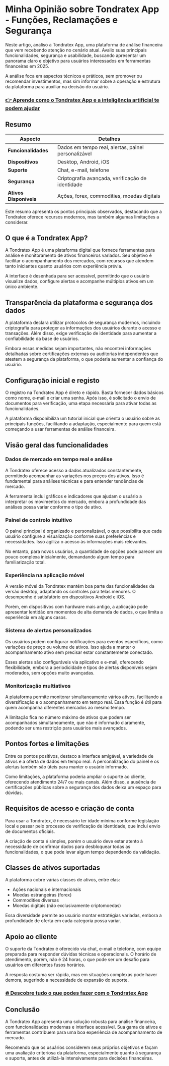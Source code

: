 # Minha Opinião sobre Tondratex App  - Funções, Reclamações e Segurança
   
Neste artigo, analiso a Tondratex App, uma plataforma de análise financeira que vem recebendo atenção no cenário atual. Avalio suas principais funcionalidades, segurança e usabilidade, buscando apresentar um panorama claro e objetivo para usuários interessados em ferramentas financeiras em 2025.

A análise foca em aspectos técnicos e práticos, sem promover ou recomendar investimentos, mas sim informar sobre a operação e estrutura da plataforma para auxiliar na decisão do usuário.

### [👉 Aprende como o Tondratex App e a inteligência artificial te podem ajudar](https://tinyurl.com/29d6zy2u)
## Resumo  

| Aspecto                | Detalhes                                      |
|-----------------------|----------------------------------------------|
| **Funcionalidades**    | Dados em tempo real, alertas, painel personalizável |
| **Dispositivos**       | Desktop, Android, iOS                          |
| **Suporte**            | Chat, e-mail, telefone                         |
| **Segurança**          | Criptografia avançada, verificação de identidade |
| **Ativos Disponíveis** | Ações, forex, commodities, moedas digitais    |

Este resumo apresenta os pontos principais observados, destacando que a Tondratex oferece recursos modernos, mas também algumas limitações a considerar.

## O que é a Tondratex App?  
A Tondratex App é uma plataforma digital que fornece ferramentas para análise e monitoramento de ativos financeiros variados. Seu objetivo é facilitar o acompanhamento dos mercados, com recursos que atendem tanto iniciantes quanto usuários com experiência prévia.

A interface é desenhada para ser acessível, permitindo que o usuário visualize dados, configure alertas e acompanhe múltiplos ativos em um único ambiente.

## Transparência da plataforma e segurança dos dados  
A plataforma declara utilizar protocolos de segurança modernos, incluindo criptografia para proteger as informações dos usuários durante o acesso e transações. Além disso, exige verificação de identidade para aumentar a confiabilidade da base de usuários.

Embora essas medidas sejam importantes, não encontrei informações detalhadas sobre certificações externas ou auditorias independentes que atestem a segurança da plataforma, o que poderia aumentar a confiança do usuário.

## Configuração inicial e registo  
O registro na Tondratex App é direto e rápido. Basta fornecer dados básicos como nome, e-mail e criar uma senha. Após isso, é solicitado o envio de documentos para verificação, uma etapa necessária para ativar todas as funcionalidades.

A plataforma disponibiliza um tutorial inicial que orienta o usuário sobre as principais funções, facilitando a adaptação, especialmente para quem está começando a usar ferramentas de análise financeira.

## Visão geral das funcionalidades  

### Dados de mercado em tempo real e análise  
A Tondratex oferece acesso a dados atualizados constantemente, permitindo acompanhar as variações nos preços dos ativos. Isso é fundamental para análises técnicas e para entender tendências de mercado.

A ferramenta inclui gráficos e indicadores que ajudam o usuário a interpretar os movimentos do mercado, embora a profundidade das análises possa variar conforme o tipo de ativo.

### Painel de controlo intuitivo  
O painel principal é organizado e personalizável, o que possibilita que cada usuário configure a visualização conforme suas preferências e necessidades. Isso agiliza o acesso às informações mais relevantes.

No entanto, para novos usuários, a quantidade de opções pode parecer um pouco complexa inicialmente, demandando algum tempo para familiarização total.

### Experiência na aplicação móvel  
A versão móvel da Tondratex mantém boa parte das funcionalidades da versão desktop, adaptando os controles para telas menores. O desempenho é satisfatório em dispositivos Android e iOS.

Porém, em dispositivos com hardware mais antigo, a aplicação pode apresentar lentidão em momentos de alta demanda de dados, o que limita a experiência em alguns casos.

### Sistema de alertas personalizados  
Os usuários podem configurar notificações para eventos específicos, como variações de preço ou volume de ativos. Isso ajuda a manter o acompanhamento ativo sem precisar estar constantemente conectado.

Esses alertas são configuráveis via aplicativo e e-mail, oferecendo flexibilidade, embora a periodicidade e tipos de alertas disponíveis sejam moderados, sem opções muito avançadas.

### Monitorização multiativos  
A plataforma permite monitorar simultaneamente vários ativos, facilitando a diversificação e o acompanhamento em tempo real. Essa função é útil para quem acompanha diferentes mercados ao mesmo tempo.

A limitação fica no número máximo de ativos que podem ser acompanhados simultaneamente, que não é informado claramente, podendo ser uma restrição para usuários mais avançados.

## Pontos fortes e limitações  
Entre os pontos positivos, destaco a interface amigável, a variedade de ativos e a oferta de dados em tempo real. A personalização do painel e os alertas também são úteis para manter o usuário informado.

Como limitações, a plataforma poderia ampliar o suporte ao cliente, oferecendo atendimento 24/7 ou mais canais. Além disso, a ausência de certificações públicas sobre a segurança dos dados deixa um espaço para dúvidas.

## Requisitos de acesso e criação de conta  
Para usar a Tondratex, é necessário ter idade mínima conforme legislação local e passar pelo processo de verificação de identidade, que inclui envio de documentos oficiais.

A criação de conta é simples, porém o usuário deve estar atento à necessidade de confirmar dados para desbloquear todas as funcionalidades, o que pode levar algum tempo dependendo da validação.

## Classes de ativos suportadas  
A plataforma cobre várias classes de ativos, entre elas:

- Ações nacionais e internacionais  
- Moedas estrangeiras (forex)  
- Commodities diversas  
- Moedas digitais (não exclusivamente criptomoedas)

Essa diversidade permite ao usuário montar estratégias variadas, embora a profundidade de oferta em cada categoria possa variar.

## Apoio ao cliente  
O suporte da Tondratex é oferecido via chat, e-mail e telefone, com equipe preparada para responder dúvidas técnicas e operacionais. O horário de atendimento, porém, não é 24 horas, o que pode ser um desafio para usuários em diferentes fusos horários.

A resposta costuma ser rápida, mas em situações complexas pode haver demora, sugerindo a necessidade de expansão do suporte.

### [🔥 Descobre tudo o que podes fazer com o Tondratex App](https://tinyurl.com/29d6zy2u)
## Conclusão  
A Tondratex App apresenta uma solução robusta para análise financeira, com funcionalidades modernas e interface acessível. Sua gama de ativos e ferramentas contribuem para uma boa experiência de acompanhamento de mercado.

Recomendo que os usuários considerem seus próprios objetivos e façam uma avaliação criteriosa da plataforma, especialmente quanto à segurança e suporte, antes de utilizá-la intensivamente para decisões financeiras.